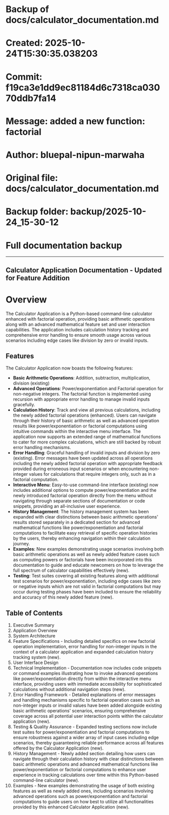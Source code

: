 # Backup of docs/calculator_documentation.md
# Created: 2025-10-24T15:30:35.038203
# Commit: f19ca3e1dd9ec81184d6c7318ca03070ddb7fa14
# Message: added a new function: factorial
# Author: bluepal-nipun-marwaha
# Original file: docs/calculator_documentation.md
# Backup folder: backup/2025-10-24_15-30-12
# Full documentation backup

---

## Calculator Application Documentation - Updated for Feature Addition

# Overview
The Calculator Application is a Python-based command-line calculator enhanced with factorial operation, providing basic arithmetic operations along with an advanced mathematical feature set and user interaction capabilities. The application includes calculation history tracking and comprehensive error handling to ensure smooth usage across various scenarios including edge cases like division by zero or invalid inputs.

## Features
The Calculator Application now boasts the following features:
- **Basic Arithmetic Operations**: Addition, subtraction, multiplication, division (existing)
- **Advanced Operations**: Power/exponentiation and Factorial operation for non-negative integers. The factorial function is implemented using recursion with appropriate error handling to manage invalid inputs gracefully. 
- **Calculation History**: Track and view all previous calculations, including the newly added factorial operations (enhanced). Users can navigate through their history of basic arithmetic as well as advanced operation results like power/exponentiation or factorial computations using intuitive commands within the interactive menu interface. The application now supports an extended range of mathematical functions to cater for more complex calculations, which are still backed by robust error handling mechanisms.
- **Error Handling**: Graceful handling of invalid inputs and division by zero (existing). Error messages have been updated across all operations including the newly added factorial operation with appropriate feedback provided during erroneous input scenarios or when encountering non-integer values for calculations that require integers only, such as in a factorial computation.
- **Interactive Menu**: Easy-to-use command-line interface (existing) now includes additional options to compute power/exponentiation and the newly introduced factorial operation directly from the menu without navigating through separate sections of documentation or code snippets, providing an all-inclusive user experience.
- **History Management**: The history management system has been expanded with clear distinctions between basic arithmetic operations' results stored separately in a dedicated section for advanced mathematical functions like power/exponentiation and factorial computations to facilitate easy retrieval of specific operation histories by the users, thereby enhancing navigation within their calculation journey.
- **Examples**: New examples demonstrating usage scenarios involving both basic arithmetic operations as well as newly added feature cases such as computing powers or factorials have been incorporated into this documentation to guide and educate newcomers on how to leverage the full spectrum of calculator capabilities effectively (new). 
- **Testing**: Test suites covering all existing features along with additional test scenarios for power/exponentiation, including edge cases like zero or negative inputs which are not valid in factorial computations but may occur during testing phases have been included to ensure the reliability and accuracy of this newly added feature (new).

## Table of Contents
1. Executive Summary
2. Application Overview
3. System Architecture
4. Feature Specifications - Including detailed specifics on new factorial operation implementation, error handling for non-integer inputs in the context of a calculator application and expanded calculation history tracking system (new). 
5. User Interface Design
6. Technical Implementation - Documentation now includes code snippets or command examples illustrating how to invoke advanced operations like power/exponentiation directly from within the interactive menu interface, providing users with immediate accessibility for sophisticated calculations without additional navigation steps (new). 
7. Error Handling Framework - Detailed explanations of error messages and handling mechanisms specific to factorial operation cases such as non-integer inputs or invalid values have been added alongside existing basic arithmetic operations' scenarios, ensuring comprehensive coverage across all potential user interaction points within the calculator application (new). 
8. Testing & Quality Assurance - Expanded testing sections now include test suites for power/exponentiation and factorial computations to ensure robustness against a wider array of input cases including edge scenarios, thereby guaranteeing reliable performance across all features offered by the Calculator Application (new). 
9. History Management - Newly added section detailing how users can navigate through their calculation history with clear distinctions between basic arithmetic operations and advanced mathematical functions like power/exponentiation or factorial computations to enhance user experience in tracking calculations over time within this Python-based command-line calculator (new). 
10. Examples - New examples demonstrating the usage of both existing features as well as newly added ones, including scenarios involving advanced operations such as power/exponentiation and factorial computations to guide users on how best to utilize all functionalities provided by this enhanced Calculator Application (new).
